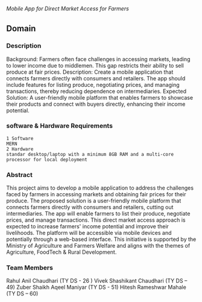 ###### Mobile App for Direct Market Access for Farmers



## Domain



### Description
Background: Farmers often face challenges in accessing markets, leading to lower income due to middlemen. This gap restricts their ability to sell produce at fair prices. Description: Create a mobile application that connects farmers directly with consumers and retailers. The app should include features for listing produce, negotiating prices, and managing transactions, thereby reducing dependence on intermediaries. Expected Solution: A user-friendly mobile platform that enables farmers to showcase their products and connect with buyers directly, enhancing their income potential.



### software & Hardware Requirements
    1 Software
    MERN
    2 Hardware
    standar desktop/laptop with a minimum 8GB RAM and a multi-core processor for local deployment

### Abstract
This project aims to develop a mobile application to address the challenges faced by farmers in accessing 
markets and obtaining fair prices for their produce. The proposed solution is a user-friendly mobile platform 
that connects farmers directly with consumers and retailers, cutting out intermediaries. The app will enable 
farmers to list their produce, negotiate prices, and manage transactions. This direct market access approach is 
expected to increase farmers' income potential and improve their livelihoods. The platform will be accessible 
via mobile devices and potentially through a web-based interface. This initiative is supported by the Ministry 
of Agriculture and Farmers Welfare and aligns with the themes of Agriculture, FoodTech & Rural Development. 


### Team Members
Rahul Anil Chaudhari  (TY DS - 26 ) 
Vivek Shashikant Chaudhari (TY DS – 49) 
Zuber Shaikh Aqeel Maniyar (TY DS  - 51) 
Hitesh Rameshwar Mahale (TY DS – 60)
